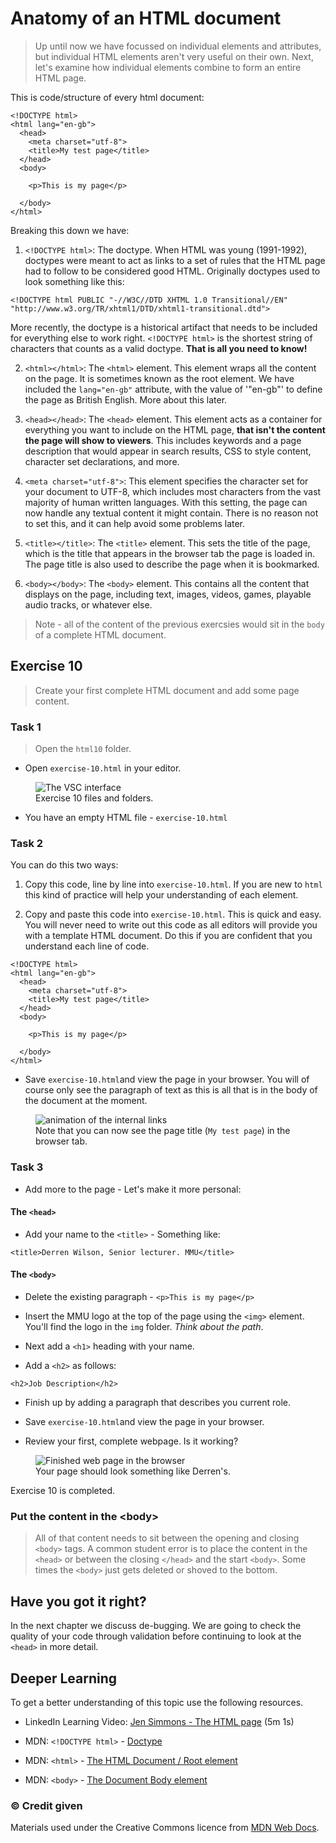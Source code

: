 # Anatomy of an HTML document

> Up until now we have focussed on individual elements and attributes, but individual HTML elements aren't very useful on their own. Next, let's examine how individual elements combine to form an entire HTML page.

This is code/structure of every html document:

```
<!DOCTYPE html>
<html lang="en-gb">
  <head>
    <meta charset="utf-8">
    <title>My test page</title>
  </head>
  <body>

    <p>This is my page</p>

  </body>
</html>
```

Breaking this down we have:

1. `<!DOCTYPE html>`: The doctype. When HTML was young (1991-1992), doctypes were meant to act as links to a set of rules that the HTML page had to follow to be considered good HTML. Originally doctypes used to look something like this:

```
<!DOCTYPE html PUBLIC "-//W3C//DTD XHTML 1.0 Transitional//EN"
"http://www.w3.org/TR/xhtml1/DTD/xhtml1-transitional.dtd">
```
More recently, the doctype is a historical artifact that needs to be included for everything else to work right. `<!DOCTYPE html>` is the shortest string of characters that counts as a valid doctype. **That is all you need to know!**

2. `<html></html>`: The `<html>` element. This element wraps all the content on the page. It is sometimes known as the root element. We have included the `lang="en-gb"` attribute, with the value of '"en-gb"' to define the page as British English. More about this later.

1. `<head></head>`: The `<head>` element. This element acts as a container for everything you want to include on the HTML page, **that isn't the content the page will show to viewers**. This includes keywords and a page description that would appear in search results, CSS to style content, character set declarations, and more. 

1. `<meta charset="utf-8">`: This element specifies the character set for your document to UTF-8, which includes most characters from the vast majority of human written languages. With this setting, the page can now handle any textual content it might contain. There is no reason not to set this, and it can help avoid some problems later.

1. `<title></title>`: The `<title>` element. This sets the title of the page, which is the title that appears in the browser tab the page is loaded in. The page title is also used to describe the page when it is bookmarked.

1. `<body></body>`: The `<body>` element. This contains all the content that displays on the page, including text, images, videos, games, playable audio tracks, or whatever else.

> Note - all of the content of the previous exercsies would sit in the `body` of a complete HTML document.

<!-- div class="exercise" -->

## Exercise 10

> Create your first complete HTML document and add some page content.

### Task 1

> Open the `html10` folder.

- Open `exercise-10.html` in your editor.

<figure>
<img src="media/ex-10.png" alt="The VSC interface">
<figcaption>
Exercise 10 files and folders. 
</figcaption>
</figure>

- You have an empty HTML file - `exercise-10.html`

### Task 2

You can do this two ways:

1. Copy this code, line by line into `exercise-10.html`. If you are new to `html` this kind of practice will help your understanding of each element. 

2. Copy and paste this code into `exercise-10.html`. This is quick and easy. You will never need to write out this code as all editors will provide you with a template HTML document. Do this if you are confident that you understand each line of code.

```
<!DOCTYPE html>
<html lang="en-gb">
  <head>
    <meta charset="utf-8">
    <title>My test page</title>
  </head>
  <body>

    <p>This is my page</p>

  </body>
</html>
```
- Save `exercise-10.html`and view the page in your browser. You will of course only see the paragraph of text as this is all that is in the body of the document at the moment.

<figure>
<img src="media/first-page-tab.png" alt="animation of the internal links">
  <figcaption>Note that you can now see the page title (<code>My test page</code>) in the browser tab.</figcaption>
</figure>

### Task 3

- Add more to the page - Let's make it more personal:

#### The `<head>`

- Add your name to the `<title>` - Something like:

```
<title>Derren Wilson, Senior lecturer. MMU</title>
```

#### The `<body>`

- Delete the existing paragraph - `<p>This is my page</p>`

- Insert the MMU logo at the top of the page using the `<img>` element. You'll find the logo in the `img` folder. *Think about the path*.

- Next add a `<h1>` heading with your name.

- Add a `<h2>` as follows:

```
<h2>Job Description</h2>
```
- Finish up by adding a paragraph that describes you current role.

- Save `exercise-10.html`and view the page in your browser.

- Review your first, complete webpage. Is it working?

<figure>
<img src="media/first-webpage.png" alt="Finished web page in the browser">
  <figcaption>Your page should look something like Derren's.</figcaption>
</figure>

<!-- end div -->

<p class="submit-work">Exercise 10 is completed.</p> 


<h3 class="warning">Put the content in the &lt;body&gt;</h3>

> All of that content needs to sit between the opening and closing `<body>` tags. A common student error is to place the content in the `<head>` or between the closing `</head>` and the start `<body>`. Some times the `<body>` just gets deleted or shoved to the bottom.

## Have you got it right?

In the next chapter we discuss de-bugging. We are going to check the quality of your code through validation before continuing to look at the `<head>` in more detail.



<h2 class="deep">Deeper Learning</h2>

To get a better understanding of this topic use the following resources.

- LinkedIn Learning Video: [Jen Simmons -  The HTML page](https://www.linkedin.com/learning/html-essential-training-4/the-html-page?u=36102708) (5m 1s)

- MDN: `<!DOCTYPE html>` - [Doctype](https://developer.mozilla.org/en-US/docs/Glossary/Doctype)

- MDN: `<html>` - [The HTML Document / Root element](https://developer.mozilla.org/en-US/docs/Web/HTML/Element/html)

- MDN: `<body>` - [The Document Body element](https://developer.mozilla.org/en-US/docs/Web/HTML/Element/body)


### &copy; Credit given

Materials used under the Creative Commons licence from [MDN Web Docs](https://developer.mozilla.org/en-US/docs/Web/HTML).